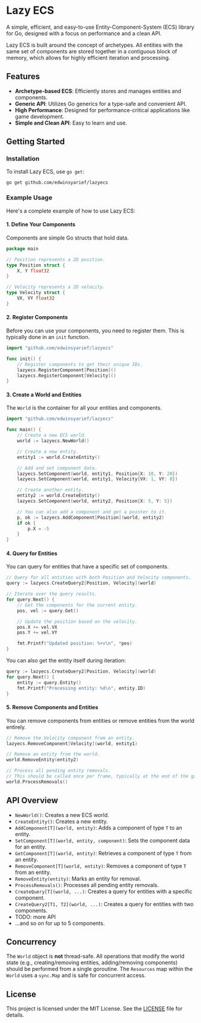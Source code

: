 # Lazy ECS

A simple, efficient, and easy-to-use Entity-Component-System (ECS) library for Go, designed with a focus on performance and a clean API.

Lazy ECS is built around the concept of archetypes. All entities with the same set of components are stored together in a contiguous block of memory, which allows for highly efficient iteration and processing.

## Features

- **Archetype-based ECS**: Efficiently stores and manages entities and components.
- **Generic API**: Utilizes Go generics for a type-safe and convenient API.
- **High Performance**: Designed for performance-critical applications like game development.
- **Simple and Clean API**: Easy to learn and use.

## Getting Started

### Installation

To install Lazy ECS, use `go get`:

```shell
go get github.com/edwinsyarief/lazyecs
```

### Example Usage

Here's a complete example of how to use Lazy ECS:

#### 1. Define Your Components

Components are simple Go structs that hold data.

```go
package main

// Position represents a 2D position.
type Position struct {
    X, Y float32
}

// Velocity represents a 2D velocity.
type Velocity struct {
    VX, VY float32
}
```

#### 2. Register Components

Before you can use your components, you need to register them. This is typically done in an `init` function.

```go
import "github.com/edwinsyarief/lazyecs"

func init() {
    // Register components to get their unique IDs.
    lazyecs.RegisterComponent[Position]()
    lazyecs.RegisterComponent[Velocity]()
}
```

#### 3. Create a World and Entities

The `World` is the container for all your entities and components.

```go
import "github.com/edwinsyarief/lazyecs"

func main() {
    // Create a new ECS world.
    world := lazyecs.NewWorld()

    // Create a new entity.
    entity1 := world.CreateEntity()

    // Add and set component data.
    lazyecs.SetComponent(world, entity1, Position{X: 10, Y: 20})
    lazyecs.SetComponent(world, entity1, Velocity{VX: 1, VY: 0})

    // Create another entity.
    entity2 := world.CreateEntity()
    lazyecs.SetComponent(world, entity2, Position{X: 5, Y: 5})

    // You can also add a component and get a pointer to it.
    p, ok := lazyecs.AddComponent[Position](world, entity2)
    if ok {
        p.X = -5
    }
}
```

#### 4. Query for Entities

You can query for entities that have a specific set of components.

```go
// Query for all entities with both Position and Velocity components.
query := lazyecs.CreateQuery2[Position, Velocity](world)

// Iterate over the query results.
for query.Next() {
    // Get the components for the current entity.
    pos, vel := query.Get()

    // Update the position based on the velocity.
    pos.X += vel.VX
    pos.Y += vel.VY

    fmt.Printf("Updated position: %+v\n", *pos)
}
```

You can also get the entity itself during iteration:

```go
query := lazyecs.CreateQuery2[Position, Velocity](world)
for query.Next() {
    entity := query.Entity()
    fmt.Printf("Processing entity: %d\n", entity.ID)
}
```

#### 5. Remove Components and Entities

You can remove components from entities or remove entities from the world entirely.

```go
// Remove the Velocity component from an entity.
lazyecs.RemoveComponent[Velocity](world, entity1)

// Remove an entity from the world.
world.RemoveEntity(entity2)

// Process all pending entity removals.
// This should be called once per frame, typically at the end of the game loop.
world.ProcessRemovals()
```

## API Overview

- `NewWorld()`: Creates a new ECS world.
- `CreateEntity()`: Creates a new entity.
- `AddComponent[T](world, entity)`: Adds a component of type `T` to an entity.
- `SetComponent[T](world, entity, component)`: Sets the component data for an entity.
- `GetComponent[T](world, entity)`: Retrieves a component of type `T` from an entity.
- `RemoveComponent[T](world, entity)`: Removes a component of type `T` from an entity.
- `RemoveEntity(entity)`: Marks an entity for removal.
- `ProcessRemovals()`: Processes all pending entity removals.
- `CreateQuery[T](world, ...)`: Creates a query for entities with a specific component.
- `CreateQuery2[T1, T2](world, ...)`: Creates a query for entities with two components.
- TODO: more API
- ...and so on for up to 5 components.

## Concurrency

The `World` object is **not** thread-safe. All operations that modify the world state (e.g., creating/removing entities, adding/removing components) should be performed from a single goroutine. The `Resources` map within the `World` uses a `sync.Map` and is safe for concurrent access.

## License

This project is licensed under the MIT License. See the [LICENSE](./LICENSE) file for details.
